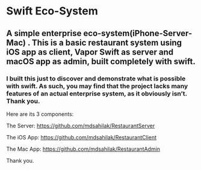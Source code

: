 # Swift Eco-System

## A simple enterprise eco-system(iPhone-Server-Mac) . This is a basic restaurant system using iOS app as client, Vapor Swift as server and macOS app as admin, built completely with swift.
### I built this just to discover and demonstrate what is possible with swift. As such, you may find that the project lacks many features of an actual enterprise system, as it obviously isn’t. Thank you. 

Here are its 3 components:

The Server:
https://github.com/mdsahilak/RestaurantServer

The iOS App:
https://github.com/mdsahilak/RestaurantClient

The Mac App:
https://github.com/mdsahilak/RestaurantAdmin


Thank you.
